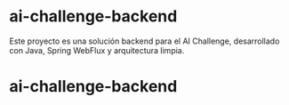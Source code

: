 # ai-challenge-backend
Este proyecto es una solución backend para el AI Challenge, desarrollado con Java, Spring WebFlux y arquitectura limpia.
# ai-challenge-backend
